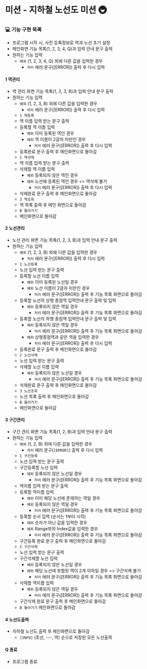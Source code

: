 # 미션 - 지하철 노선도 미션 🚇

### 💻 기능 구현 목록

- 프로그램 시작 시, 사전 등록정보로 역과 노선 초기 설정
- 메인화면 기능 목록(1, 2, 3, 4, Q)과 입력 안내 문구 출력
- 원하는 기능 입력
    - `예외` (1, 2, 3, 4, Q) 외에 다른 값을 입력한 경우
        - `처리` 에러 문구([ERROR]) 출력 후 다시 입력

#### 1 역관리
- 역 관리 화면 기능 목록(1, 2, 3, B)과 입력 안내 문구 출력
- 원하는 기능 입력
    - `예외` (1, 2, 3, B) 외에 다른 값을 입력한 경우
        - `처리` 에러 문구([ERROR]) 출력 후 다시 입력
    - `1 역등록`
    - 역 이름 입력 받는 문구 출력
    - 등록할 역 이름 입력
        - `예외` 이미 등록된 역인 경우
        - `예외` 역 이름이 2글자 미만인 경우
            - `처리` 에러 문구([ERROR]) 출력 후 다시 입력
    - 등록완료 문구 출력 후 메인화면으로 돌아감
    - `2 역삭제`
    - 역 이름 입력 받는 문구 출력
    - 삭제할 역 이름 입력
        - `예외` 등록되지 않은 역인 경우
        - `예외` 노선에 등록된 역인 경우 => 역삭제 불가
            - `처리` 에러 문구([ERROR]) 출력 후 다시 입력
    - 삭제완료 문구 출력 후 메인화면으로 돌아감
    - `3 역조회`
    - 역 목록 출력 후 메인 화면으로 돌아감
    - `B 돌아가기`
    - 메인화면으로 돌아감

#### 2 노선관리
- 노선 관리 화면 기능 목록(1, 2, 3, B)과 입력 안내 문구 출력
- 원하는 기능 입력
    - `예외` (1, 2, 3, B) 외에 다른 값을 입력한 경우
        - `처리` 에러 문구([ERROR]) 출력 후 다시 입력
    - `1 노선등록`
    - 노선 입력 받는 문구 출력
    - 등록할 노선 이름 입력
        - `예외` 이미 등록된 노선일 경우
        - `예외` 노선 이름이 2글자 미만인 경우
            - `처리` 에러 문구([ERROR]) 출력 후 기능 목록 화면으로 돌아감
    - 등록할 노선의 상행 종점역 입력안내 문구 출력 및 입력
        - `예외` 등록되지 않은 역일 경우
            - `처리` 에러 문구([ERROR]) 출력 후 기능 목록 화면으로 돌아감
    - 등록할 노선의 하행 종점역 입력안내 문구 출력 및 입력
        - `예외` 등록되지 않은 역일 경우
            - `처리` 에러 문구([ERROR]) 출력 후 기능 목록 화면으로 돌아감
        - `예외` 상행종점역과 같은 역을 입력한 경우
            - `처리` 에러 문구([ERROR]) 출력 후 다시 입력
    - 등록완료 문구 출력 후 메인화면으로 돌아감
    - `2 노선삭제`
    - 노선 입력 받는 문구 출력
    - 삭제할 노선 이름 입력
        - `예외` 등록되지 않은 노선일 경우
            - `처리` 에러 문구([ERROR]) 출력 후 기능 목록 화면으로 돌아감
    - 삭제완료 문구 출력 후 메인화면으로 돌아감
    - `3 노선조회`
    - 노선 목록 출력 후 메인화면으로 돌아감
    - `B 돌아가기`
    - 메인화면으로 돌아감

#### 3 구간관리
- 구간 관리 화면 기능 목록(1, 2, B)과 입력 안내 문구 출력
- 원하는 기능 입력
    - `예외` (1, 2, B) 외에 다른 값을 입력한 경우
        - `처리` 에러 문구(`[ERROR]`) 출력 후 다시 입력
    - `1 구간등록`
    - 노선 입력 받는 문구 출력
    - 구간등록할 노선 입력
        - `예외` 등록되지 않은 노선일 경우
            - `처리` 에러 문구([ERROR]) 출력 후 기능 목록 화면으로 돌아감
    - 역이름 입력 받는 문구 출력
    - 등록할 역이름 입력
        - `예외` 이미 해당 노선에 존재하는 역일 경우
        - `예외` 등록되지 않은 역일 경우
            - `처리` 에러 문구([ERROR]) 출력 후 기능 목록 화면으로 돌아감
    - 등록할 순서 입력 (순서는 1부터 시작)
        - `예외` 숫자가 아닌 값을 입력한 경우
        - `예외` Range밖의 Index값을 입력한 경우
            - `처리` 에러 문구([ERROR]) 출력 후 기능 목록 화면으로 돌아감
    - 구간등록 완료 문구 출력 후 메인화면으로 돌아감
    - `2 구간삭제`
    - 노선 입력 받는 문구 출력
    - 구간삭제할 노선 입력
        - `예외` 등록되지 않은 노선일 경우
        - `예외` 해당 노선에 포함된 역이 2개 이하일 경우 => 구간삭제 불가
            - `처리` 에러 문구([ERROR]) 출력 후 기능 목록 화면으로 돌아감
    - 삭제할 역이름 입력
        - `예외` 등록되지 않은 역일 경우
            - `처리` 에러 문구([ERROR]) 출력 후 기능 목록 화면으로 돌아감
    - 구간삭제 완료 문구 출력 후 메인화면으로 돌아감
    - `B 돌아가기` 메인화면으로 돌아감

#### 4 노선도출력
- 지하철 노선도 출력 후 메인화면으로 돌아감
    - `[INFO]` (호선, ---, 역) 순으로 저장된 모든 노선출력

#### Q 종료
- 프로그램 종료